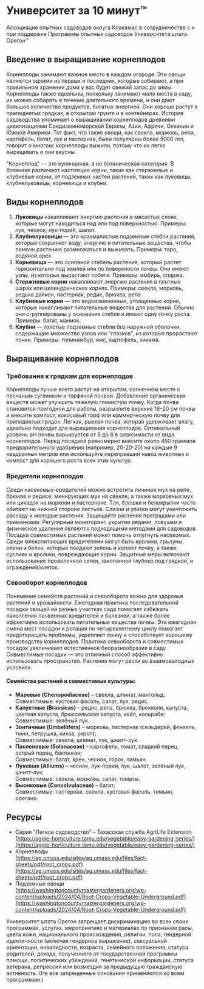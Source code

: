# Университет за 10 минут™  
Ассоциация опытных садоводов округа Клакамас в сотрудничестве с и при поддержке Программы опытных садоводов Университета штата Орегон™  

## Введение в выращивание корнеплодов  
Корнеплоды занимают важное место в каждом огороде. Эти овощи являются одними из первых и последних, которые собирают, а при правильном хранении дома у вас будет свежий запас до зимы. Корнеплоды также идеальны, поскольку занимают мало места в саду, их можно собирать в течение длительного времени, и они дают большое количество продуктов, богатых энергией. Они хорошо растут в приподнятых грядках, в открытом грунте и в контейнерах. История садоводства упоминает о выращивании корнеплодов древними цивилизациями Средиземноморской Европы, Азии, Африки, Океании и Южной Америки. Тот факт, что такие овощи, как свекла, морковь, репа, картофель, батат, лук и пастернак, были популярны более 5000 лет, говорит о многом: корнеплоды выжили, потому что их легко выращивать и они вкусны.  

"Корнеплод" — это кулинарная, а не ботаническая категория. В ботанике различают настоящие корни, такие как стержневые и клубневые корни, от подземных частей растений, таких как луковицы, клубнелуковицы, корневища и клубни.  

## Виды корнеплодов  
1. **Луковицы** накапливают энергию растения в мясистых слоях, которые могут находиться над или под поверхностью. Примеры: лук, чеснок, лук-порей, шалот.  
2. **Клубнелуковицы** — это крахмалистые подземные стебли растений, которые сохраняют воду, энергию и питательные вещества, чтобы помочь растению размножаться и выживать. Примеры: таро, водяной орех.  
3. **Корневища** — это основной стебель растения, который растет горизонтально под землей или по поверхности почвы. Они имеют узлы, из которых вырастают побеги. Примеры: имбирь, спаржа.  
4. **Стержневые корни** накапливают энергию растения в плотных шарах или цилиндрических корнях. Примеры: свекла, морковь, редька дайкон, пастернак, редис, брюква, репа.  
5. **Клубневые корни** — это видоизмененные, утолщенные корни, которые накапливают питательные вещества для растений. Обычно они сгруппированы у основания стебля и имеют одну точку роста. Примеры: батат, маниок.  
6. **Клубни** — толстые подземные стебли без наружной оболочки, содержащие множество узлов или "глазков", из которых прорастают почки. Примеры: топинамбур, ямс, картофель, хикама.  

## Выращивание корнеплодов  

### Требования к грядкам для корнеплодов  
Корнеплоды лучше всего растут на открытом, солнечном месте с песчаным суглинком и торфяной почвой. Добавление органических веществ может улучшить тяжелую глинистую почву. Когда почва становится пригодной для работы, разрыхлите верхние 18–20 см почвы и внесите компост, кокосовый торф или коммерческую почву для приподнятых грядок. Легкая, рыхлая почва, которая удерживает влагу, идеально подходит для выращивания корнеплодов. Оптимальный уровень pH почвы варьируется от 6 до 8 в зависимости от вида корнеплодов. Перед посадкой равномерно внесите около 450 граммов предварительного удобрения (например, 20-20-20) на каждые 9 квадратных метров или используйте перепревший навоз животных и компост для хорошего роста всех этих культур.  

### Вредители корнеплодов  
Среди насекомых-вредителей можно встретить личинок мух на репе, брюкве и редисе; минирующих мух на свекле; а также морковных мух или цикадок на моркови и пастернаке. Тля, блошки и белокрылки часто обитают на нижней стороне листьев. Слизни и улитки могут уничтожить рассаду и молодые растения. Защищайте растения преградами или приманками. Регулярный мониторинг, укрытие рядами, ловушки и физическое удаление являются подходящими методами для садоводов. Посадка совместимых растений может помочь отпугнуть насекомых. Среди млекопитающих вредителями могут быть кролики, грызуны, олени и белки, которые поедают зелень и копают почву, а также суслики и кролики, повреждающие корни. Защитные меры включают использование проволочной сетки, закопанной глубоко под грядкой, и ограждений/клеток.  

### Севооборот корнеплодов  
Понимание семейств растений и севооборота важно для здоровья растений и урожайности. Ежегодная практика последовательной посадки овощей на разных участках сада помогает избежать накопления почвенных вредителей и болезней, а также более эффективно использовать питательные вещества почвы. Эта ежегодная смена мест посадки и ротация по четырехлетнему циклу помогает предотвращать проблемы, укрепляет почву и способствует хорошему производству корнеплодов. Практика севооборота и совместимых посадок увеличивает естественное биоразнообразие в саду. Совместимые посадки — это отличный способ эффективно использовать пространство. Растения могут расти во взаимовыгодных условиях.  

#### Семейства растений и совместимые культуры:
- **Маревые (Chenopodiaceae)** – свекла, шпинат, мангольд;  
  Совместимые: кустовая фасоль, салат, лук, редис.  
- **Капустные (Brassicas)** – редис, репа, брюква, брокколи, капуста, цветная капуста, брюссельская капуста, кейл, кольраби;  
  Совместимые: зелёный лук.  
- **Зонтичные (Umbellifers)** – морковь, пастернак (сельдерей, фенхель, тмин, петрушка, кинза, укроп);  
  Совместимые: свекла, шпинат, лук, шнитт-лук.  
- **Пасленовые (Solanaceae)** – картофель, томат, сладкий перец, острый перец, баклажан;  
  Совместимые: батат, хрен, чеснок, горох, тимьян.  
- **Луковые (Alliums)** – чеснок, лук-порей, лук, шалот, зелёный лук, шнитт-лук;  
  Совместимые: свекла, морковь, салат, томаты.  
- **Вьюнковые (Convolvulaceae)** – батат;  
  Совместимые: пастернак, свекла, кустовая фасоль, тимьян, орегано.  

## Ресурсы  
- Серия "Легкое садоводство" – Техасская служба AgriLife Extension  
  [https://aggie-horticulture.tamu.edu/vegetable/easy-gardening-series/](https://aggie-horticulture.tamu.edu/vegetable/easy-gardening-series/)  
- Корнеплоды  
  [https://ag.umass.edu/sites/ag.umass.edu/files/fact-sheets/pdf/root_crops.pdf](https://ag.umass.edu/sites/ag.umass.edu/files/fact-sheets/pdf/root_crops.pdf)  
- Подземные овощи  
  [https://washingtoncountymastergardeners.org/wp-content/uploads/2024/04/Root-Crops-Vegetable-Underground.pdf](https://washingtoncountymastergardeners.org/wp-content/uploads/2024/04/Root-Crops-Vegetable-Underground.pdf)  

Университет штата Орегон запрещает дискриминацию во всех своих программах, услугах, мероприятиях и материалах по признакам расы, цвета кожи, национального происхождения, религии, пола, гендерной идентичности (включая гендерное выражение), сексуальной ориентации, инвалидности, возраста, семейного положения, статуса родителей, дохода, полученного от государственной программы помощи, политических убеждений, генетической информации, статуса ветерана, репрессий или возмездия за предыдущую гражданскую активность. (Не все запрещенные основания применяются ко всем программам.)